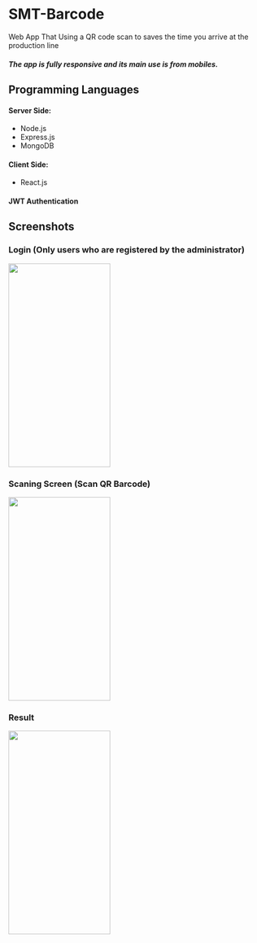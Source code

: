 # SMT-Barcode
Web App That Using a QR code scan to saves the time you arrive at the production line

##### The app is fully responsive and its main use is from mobiles.

## Programming Languages
#### Server Side:
* Node.js
* Express.js
* MongoDB
#### Client Side:
* React.js

#### JWT Authentication


## Screenshots
### Login (Only users who are registered by the administrator)
<img src="https://user-images.githubusercontent.com/31032862/176645765-6720a0c9-40b6-478d-bafa-930dac5cb290.jpg" width="200" height="400">

### Scaning Screen (Scan QR Barcode)
<img src="https://user-images.githubusercontent.com/31032862/176645822-a92bb776-ab0a-4cfc-bc6e-8678e3d1e8cd.jpg" width="200" height="400">

### Result
<img src="https://user-images.githubusercontent.com/31032862/176645855-470c9865-173d-458e-bc7b-3878742d7d3f.jpg" width="200" height="400">
